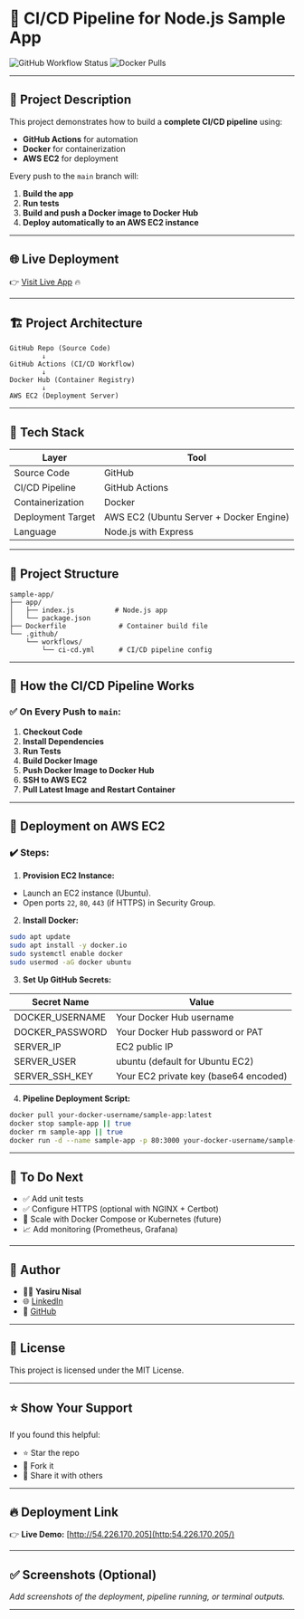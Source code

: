 
# 🚀 CI/CD Pipeline for Node.js Sample App

![GitHub Workflow Status](https://img.shields.io/github/actions/workflow/statusYasirunk9612/ci-cd-app/.github/workflows/ci-cd.yml?branch=main)
![Docker Pulls](https://img.shields.io/docker/pulls/yasiru75/ci-cd-app)

---

## 📜 Project Description

This project demonstrates how to build a **complete CI/CD pipeline** using:

- **GitHub Actions** for automation
- **Docker** for containerization
- **AWS EC2** for deployment

Every push to the `main` branch will:

1. **Build the app**
2. **Run tests**
3. **Build and push a Docker image to Docker Hub**
4. **Deploy automatically to an AWS EC2 instance**

---

## 🌐 **Live Deployment**

👉 [Visit Live App](http://54.226.170.205/) 🔥

---

## 🏗️ Project Architecture

```plaintext
GitHub Repo (Source Code)
        ↓
GitHub Actions (CI/CD Workflow)
        ↓
Docker Hub (Container Registry)
        ↓
AWS EC2 (Deployment Server)
```

---

## 🔧 Tech Stack

| Layer             | Tool                                             |
| ----------------- | ------------------------------------------------ |
| Source Code       | GitHub                                           |
| CI/CD Pipeline    | GitHub Actions                                   |
| Containerization  | Docker                                           |
| Deployment Target | AWS EC2 (Ubuntu Server + Docker Engine)          |
| Language          | Node.js with Express                             |

---

## 📂 Project Structure

```plaintext
sample-app/
├── app/
│   ├── index.js          # Node.js app
│   └── package.json
├── Dockerfile             # Container build file
└── .github/
    └── workflows/
        └── ci-cd.yml      # CI/CD pipeline config
```

---

## 🚀 How the CI/CD Pipeline Works

### ✅ On Every Push to `main`:

1. **Checkout Code**
2. **Install Dependencies**
3. **Run Tests**
4. **Build Docker Image**
5. **Push Docker Image to Docker Hub**
6. **SSH to AWS EC2**
7. **Pull Latest Image and Restart Container**

---

## 🚢 Deployment on AWS EC2

### ✔️ Steps:

1. **Provision EC2 Instance:**

- Launch an EC2 instance (Ubuntu).
- Open ports `22`, `80`, `443` (if HTTPS) in Security Group.

2. **Install Docker:**

```bash
sudo apt update
sudo apt install -y docker.io
sudo systemctl enable docker
sudo usermod -aG docker ubuntu
```

3. **Set Up GitHub Secrets:**

| Secret Name       | Value                                  |
| ----------------- | -------------------------------------- |
| DOCKER_USERNAME   | Your Docker Hub username              |
| DOCKER_PASSWORD   | Your Docker Hub password or PAT       |
| SERVER_IP         | EC2 public IP                         |
| SERVER_USER       | ubuntu (default for Ubuntu EC2)       |
| SERVER_SSH_KEY    | Your EC2 private key (base64 encoded) |

4. **Pipeline Deployment Script:**

```bash
docker pull your-docker-username/sample-app:latest
docker stop sample-app || true
docker rm sample-app || true
docker run -d --name sample-app -p 80:3000 your-docker-username/sample-app:latest
```

---

## 📝 To Do Next

- ✅ Add unit tests
- ✅ Configure HTTPS (optional with NGINX + Certbot)
- 🚀 Scale with Docker Compose or Kubernetes (future)
- 📈 Add monitoring (Prometheus, Grafana)

---

## 💼 Author

- 👨‍💻 **Yasiru Nisal**
- 🌐 [LinkedIn](https://www.linkedin.com/in/yasiru-nisal/)
- 🐙 [GitHub](https://github.com/Yasirunk9612)

---

## 📜 License

This project is licensed under the MIT License.

---

## ⭐️ Show Your Support

If you found this helpful:

- ⭐️ Star the repo
- 🍴 Fork it
- 🔗 Share it with others

---

## 🔥 Deployment Link

👉 **Live Demo:** [http://54.226.170.205](http:54.226.170.205/)

---

## ✅ Screenshots (Optional)

_Add screenshots of the deployment, pipeline running, or terminal outputs._

---

